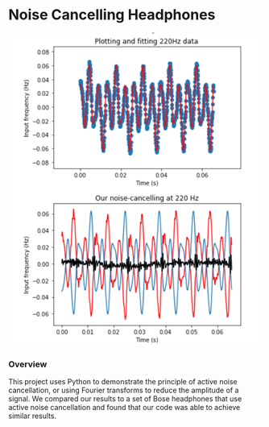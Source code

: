 # Noise Cancelling Headphones
<p align="center">
  <img src="imgs/example.png" />
</p>


### Overview
This project uses Python to demonstrate the principle of active noise cancellation, or using Fourier transforms to reduce the amplitude of a signal. We compared our results to a set of Bose headphones that use active noise cancellation and found that our code was able to achieve similar results. 


